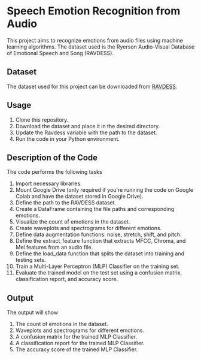 # Speech Emotion Recognition from Audio
This project aims to recognize emotions from audio files using machine learning algorithms. The dataset used is the Ryerson Audio-Visual Database of Emotional Speech and Song (RAVDESS).


## Dataset
The dataset used for this project can be downloaded from [RAVDESS](https://www.kaggle.com/datasets/uwrfkaggler/ravdess-emotional-speech-audio).

## Usage
1. Clone this repository.
2. Download the dataset and place it in the desired directory.
3. Update the Ravdess variable with the path to the dataset.
4. Run the code in your Python environment.

## Description of the Code
The code performs the following tasks
1. Import necessary libraries.
2. Mount Google Drive (only required if you're running the code on Google Colab and have the dataset stored in Google Drive).
3. Define the path to the RAVDESS dataset.
4. Create a DataFrame containing the file paths and corresponding emotions.
5. Visualize the count of emotions in the dataset.
6. Create waveplots and spectrograms for different emotions.
7. Define data augmentation functions: noise, stretch, shift, and pitch.
8. Define the extract_feature function that extracts MFCC, Chroma, and Mel features from an audio file.
9. Define the load_data function that splits the dataset into training and testing sets.
10. Train a Multi-Layer Perceptron (MLP) Classifier on the training set.
11. Evaluate the trained model on the test set using a confusion matrix, classification report, and accuracy score.

## Output
The output will show
1. The count of emotions in the dataset.
2. Waveplots and spectrograms for different emotions.
3. A confusion matrix for the trained MLP Classifier.
4. A classification report for the trained MLP Classifier.
5. The accuracy score of the trained MLP Classifier.
